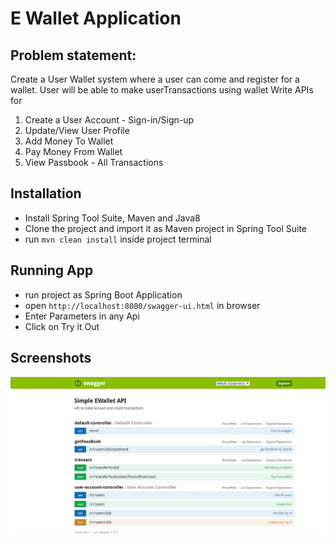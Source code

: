 # E Wallet Application

## Problem statement:

Create a User Wallet system where a user can come and register for a wallet. User will be able
to make userTransactions using wallet
Write APIs for
1. Create a User Account - Sign-in/Sign-up
2. Update/View User Profile
3. Add Money To Wallet
4. Pay Money From Wallet
5. View Passbook - All Transactions

## Installation

- Install Spring Tool Suite, Maven and Java8
- Clone the project and import it as Maven project in Spring Tool Suite
- run `mvn clean install` inside project terminal

## Running App
- run project as Spring Boot Application
- open `http://localhost:8080/swagger-ui.html` in browser
- Enter Parameters in any Api
- Click on Try it Out

## Screenshots

![Api List](screenshots/apiList.PNG)
